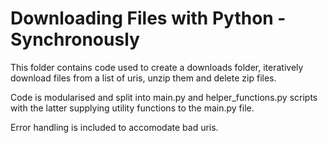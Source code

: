 # Downloading Files with Python - Synchronously

This folder contains code used to create a downloads folder, iteratively download files from a list of uris, unzip them and delete zip files.

Code is modularised and split into main.py and helper_functions.py scripts with the latter supplying utility functions to the main.py file.

Error handling is included to accomodate bad uris.